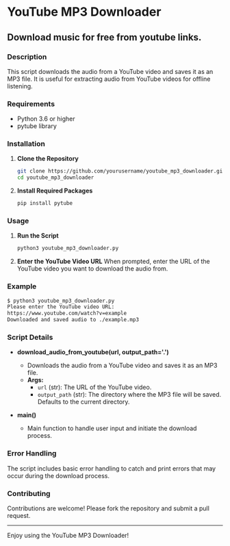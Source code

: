 
# YouTube MP3 Downloader

## Download music for free from youtube links.

### Description
This script downloads the audio from a YouTube video and saves it as an MP3 file. It is useful for extracting audio from YouTube videos for offline listening.

### Requirements
- Python 3.6 or higher
- pytube library

### Installation

1. **Clone the Repository**
   ```sh
   git clone https://github.com/yourusername/youtube_mp3_downloader.git
   cd youtube_mp3_downloader
   ```

2. **Install Required Packages**
   ```sh
   pip install pytube
   ```

### Usage
1. **Run the Script**
   ```sh
   python3 youtube_mp3_downloader.py
   ```

2. **Enter the YouTube Video URL**
   When prompted, enter the URL of the YouTube video you want to download the audio from.

### Example
```sh
$ python3 youtube_mp3_downloader.py
Please enter the YouTube video URL:
https://www.youtube.com/watch?v=example
Downloaded and saved audio to ./example.mp3
```

### Script Details
- **download_audio_from_youtube(url, output_path='.')**
  - Downloads the audio from a YouTube video and saves it as an MP3 file.
  - **Args:**
    - `url` (str): The URL of the YouTube video.
    - `output_path` (str): The directory where the MP3 file will be saved. Defaults to the current directory.
    
- **main()**
  - Main function to handle user input and initiate the download process.

### Error Handling
The script includes basic error handling to catch and print errors that may occur during the download process.

### Contributing
Contributions are welcome! Please fork the repository and submit a pull request.


---

Enjoy using the YouTube MP3 Downloader!
